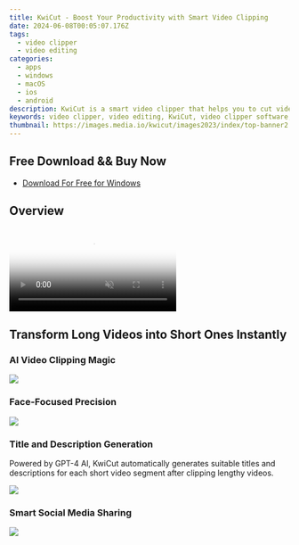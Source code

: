 ```yaml
---
title: KwiCut - Boost Your Productivity with Smart Video Clipping
date: 2024-06-08T00:05:07.176Z
tags: 
  - video clipper
  - video editing
categories: 
  - apps
  - windows
  - macOS
  - ios
  - android
description: KwiCut is a smart video clipper that helps you to cut videos quickly and easily. It is available on Windows, macOS, iOS, and Android. Download KwiCut now and boost your productivity!
keywords: video clipper, video editing, KwiCut, video clipper software, video clipper app, video clipper for Windows, video clipper for macOS, video clipper for iOS, video clipper for Android
thumbnail: https://images.media.io/kwicut/images2023/index/top-banner2.png
---
```


## Free Download && Buy Now

- [Download For Free for Windows](https://download.wondershare.com/nexteditor_64bit_full14890.exe)

## Overview

<video src="https://www.media.io/videos/video-enhancer/bannerTop-video1.mp4" poster=" https://images.media.io/kwicut/images2023/index/top-banner2.png" autoplay="" muted="" loop="" x5-video-player-type="h5" x5-playsinline="" webkit-playsinline="true" playsinline="true" class="powelful-video border-radius-30 img-fluid"></video>

## Transform Long Videos into Short Ones Instantly

### AI Video Clipping Magic

![](https://images.media.io/kwicut/images2023/index/transform-pic1.png)

### Face-Focused Precision

![](https://images.media.io/kwicut/images2023/index/transform-pic2.png)

### Title and Description Generation

Powered by GPT-4 Al, KwiCut automatically generates suitable titles and descriptions for each short video segment after clipping lengthy videos.

![](https://images.media.io/kwicut/images2023/index/transform-pic3.png)

### Smart Social Media Sharing

![](https://images.media.io/kwicut/images2023/index/transform-pic4.png)





<ins class="adsbygoogle"
      style="display:block"
      data-ad-client="ca-pub-7571918770474297"
      data-ad-slot="8358498916"
      data-ad-format="auto"
      data-full-width-responsive="true"></ins>